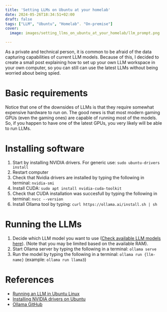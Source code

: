 ```yaml
---
title: 'Setting LLMs on Ubuntu at your homelab'
date: 2024-05-26T18:34:51+02:00
draft: false
tags: ["LLM", "Ubuntu", "Homelab". "On-premise"]
cover:
  image: images/setting_llms_on_ubuntu_at_your_homelab/llm_prompt.png

---
```


As a private and technical person, it is common to be afraid of the data capturing capabilities of current LLM models. Because of this, I decided to create a small post explaining how to set up your own LLM workspace in your own computer, so you can still can use the latest LLMs without being worried about being spied.

# Basic requirements
Notice that one of the downsides of LLMs is that they require somewhat expensive hardware to run on. The good news is that most modern gaming GPUs (even the gaming ones) are capable of running most of the models. So, if you happen to have one of the latest GPUs, you very likely will be able to run LLMs.

# Installing software

1. Start by installing NVIDIA drivers. For generic use: `sudo ubuntu-drivers install`
2. Restart computer
3. Check that Nvidia drivers are installed by typing the following in terminal: `nvidia-smi`
4. Install CUDA: `sudo apt install nvidia-cuda-toolkit`
5. Check that CUDA installation was succesfull by typing the following in terminal: `nvcc --version`
6. Install Ollama tool by typing: `curl https://ollama.ai/install.sh | sh`

# Running the LLMs

1. Decide which LLM model you want to use ([Check available LLM models here](https://ollama.com/library)). (Note that you may be limited based on the available RAM).
2. Start Ollama server by typing the following in a terminal: `ollama serve`
3. Run the model by typing the following in a terminal: `ollama run {llm-name}` (example: `ollama run llama3`)

# References

* [Running an LLM in Ubuntu Linux](https://www.jeremymorgan.com/blog/generative-ai/run-llm-locally-ubuntu/)
* [Installing NVIDIA drivers on Ubuntu](https://ubuntu.com/server/docs/nvidia-drivers-installation)
* [Ollama GitHub](https://github.com/ollama/ollama)





